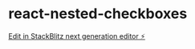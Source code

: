 # react-nested-checkboxes

[Edit in StackBlitz next generation editor ⚡️](https://stackblitz.com/~/github.com/avindhawale/react-nested-checkboxes)